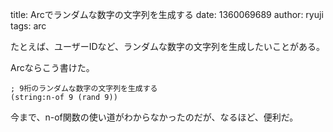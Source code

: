 title: Arcでランダムな数字の文字列を生成する
date: 1360069689
author: ryuji
tags: arc

たとえば、ユーザーIDなど、ランダムな数字の文字列を生成したいことがある。

Arcならこう書けた。

    ; 9桁のランダムな数字の文字列を生成する
    (string:n-of 9 (rand 9))

今まで、n-of関数の使い道がわからなかったのだが、なるほど、便利だ。
